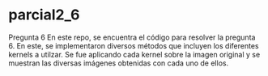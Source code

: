 # parcial2_6
Pregunta 6
En este repo, se encuentra el código para resolver la pregunta 6. En este, se implementaron diversos métodos que incluyen los diferentes kernels a utilzar. Se fue aplicando cada kernel sobre la imagen original y se muestran las diversas imágenes obtenidas con cada uno de ellos.
